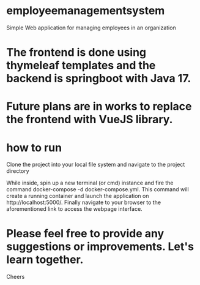 # employeemanagementsystem
Simple Web application for managing employees in an organization

# The frontend is done using thymeleaf templates and the backend is springboot with Java 17.

# Future plans are in works to replace the frontend with VueJS library.

# how to run
Clone the project into your local file system and navigate to the project directory

While inside, spin up a new terminal (or cmd) instance and fire the command docker-compose -d docker-compose.yml.
This command will create a running container and launch the application on http://localhost:5000/.
Finally navigate to your browser to the aforementioned link to access the webpage interface.


# Please feel free to provide any suggestions or improvements. Let's learn together.
Cheers
